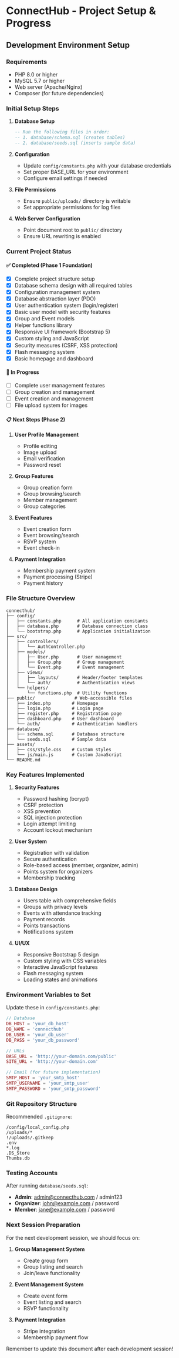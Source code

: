 # ConnectHub - Project Setup & Progress

## Development Environment Setup

### Requirements
- PHP 8.0 or higher
- MySQL 5.7 or higher
- Web server (Apache/Nginx)
- Composer (for future dependencies)

### Initial Setup Steps

1. **Database Setup**
   ```sql
   -- Run the following files in order:
   -- 1. database/schema.sql (creates tables)
   -- 2. database/seeds.sql (inserts sample data)
   ```

2. **Configuration**
   - Update `config/constants.php` with your database credentials
   - Set proper BASE_URL for your environment
   - Configure email settings if needed

3. **File Permissions**
   - Ensure `public/uploads/` directory is writable
   - Set appropriate permissions for log files

4. **Web Server Configuration**
   - Point document root to `public/` directory
   - Ensure URL rewriting is enabled

### Current Project Status

#### ✅ Completed (Phase 1 Foundation)
- [x] Complete project structure setup
- [x] Database schema design with all required tables
- [x] Configuration management system
- [x] Database abstraction layer (PDO)
- [x] User authentication system (login/register)
- [x] Basic user model with security features
- [x] Group and Event models
- [x] Helper functions library
- [x] Responsive UI framework (Bootstrap 5)
- [x] Custom styling and JavaScript
- [x] Security measures (CSRF, XSS protection)
- [x] Flash messaging system
- [x] Basic homepage and dashboard

#### 🚧 In Progress
- [ ] Complete user management features
- [ ] Group creation and management
- [ ] Event creation and management
- [ ] File upload system for images

#### 📋 Next Steps (Phase 2)
1. **User Profile Management**
   - Profile editing
   - Image upload
   - Email verification
   - Password reset

2. **Group Features**
   - Group creation form
   - Group browsing/search
   - Member management
   - Group categories

3. **Event Features**
   - Event creation form
   - Event browsing/search
   - RSVP system
   - Event check-in

4. **Payment Integration**
   - Membership payment system
   - Payment processing (Stripe)
   - Payment history

### File Structure Overview

```
connecthub/
├── config/
│   ├── constants.php      # All application constants
│   ├── database.php       # Database connection class
│   └── bootstrap.php      # Application initialization
├── src/
│   ├── controllers/
│   │   └── AuthController.php
│   ├── models/
│   │   ├── User.php       # User management
│   │   ├── Group.php      # Group management
│   │   └── Event.php      # Event management
│   ├── views/
│   │   ├── layouts/       # Header/footer templates
│   │   └── auth/          # Authentication views
│   └── helpers/
│       └── functions.php  # Utility functions
├── public/               # Web-accessible files
│   ├── index.php        # Homepage
│   ├── login.php        # Login page
│   ├── register.php     # Registration page
│   ├── dashboard.php    # User dashboard
│   └── auth/            # Authentication handlers
├── database/
│   ├── schema.sql       # Database structure
│   └── seeds.sql        # Sample data
├── assets/
│   ├── css/style.css    # Custom styles
│   └── js/main.js       # Custom JavaScript
└── README.md
```

### Key Features Implemented

1. **Security Features**
   - Password hashing (bcrypt)
   - CSRF protection
   - XSS prevention
   - SQL injection protection
   - Login attempt limiting
   - Account lockout mechanism

2. **User System**
   - Registration with validation
   - Secure authentication
   - Role-based access (member, organizer, admin)
   - Points system for organizers
   - Membership tracking

3. **Database Design**
   - Users table with comprehensive fields
   - Groups with privacy levels
   - Events with attendance tracking
   - Payment records
   - Points transactions
   - Notifications system

4. **UI/UX**
   - Responsive Bootstrap 5 design
   - Custom styling with CSS variables
   - Interactive JavaScript features
   - Flash messaging system
   - Loading states and animations

### Environment Variables to Set

Update these in `config/constants.php`:

```php
// Database
DB_HOST = 'your_db_host'
DB_NAME = 'connecthub'
DB_USER = 'your_db_user'
DB_PASS = 'your_db_password'

// URLs
BASE_URL = 'http://your-domain.com/public'
SITE_URL = 'http://your-domain.com'

// Email (for future implementation)
SMTP_HOST = 'your_smtp_host'
SMTP_USERNAME = 'your_smtp_user'
SMTP_PASSWORD = 'your_smtp_password'
```

### Git Repository Structure

Recommended `.gitignore`:
```
/config/local_config.php
/uploads/*
!/uploads/.gitkeep
.env
*.log
.DS_Store
Thumbs.db
```

### Testing Accounts

After running `database/seeds.sql`:
- **Admin**: admin@connecthub.com / admin123
- **Organizer**: john@example.com / password
- **Member**: jane@example.com / password

### Next Session Preparation

For the next development session, we should focus on:

1. **Group Management System**
   - Create group form
   - Group listing and search
   - Join/leave functionality

2. **Event Management System**
   - Create event form
   - Event listing and search
   - RSVP functionality

3. **Payment Integration**
   - Stripe integration
   - Membership payment flow

Remember to update this document after each development session!
